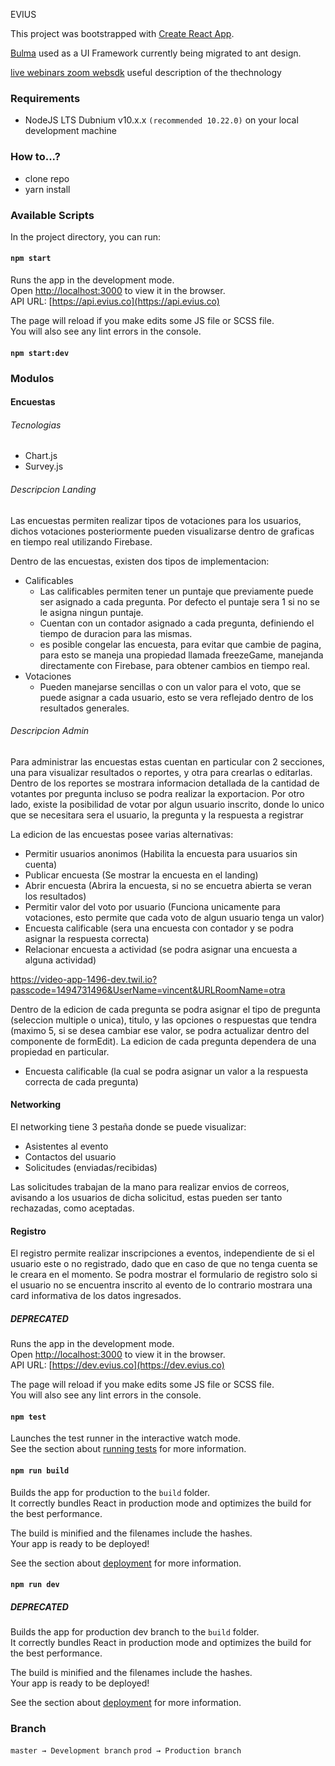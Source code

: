 EVIUS

This project was bootstrapped with [Create React App](https://github.com/facebookincubator/create-react-app).

[Bulma](https://bulma.io) used as a UI Framework currently being migrated to ant design.

[live webinars zoom websdk](https://bloggeek.me/when-will-zoom-use-webrtc/) useful description of the thechnology

###

### Requirements

- NodeJS LTS Dubnium v10.x.x `(recommended 10.22.0)` on your local development machine

### How to...?

- clone repo
- yarn install

### Available Scripts

In the project directory, you can run:

#### `npm start`

Runs the app in the development mode.<br>
Open [http://localhost:3000](http://localhost:3000) to view it in the browser.<br>
API URL: [https://api.evius.co](https://api.evius.co)

The page will reload if you make edits some JS file or SCSS file.<br>
You will also see any lint errors in the console.

#### `npm start:dev`

### Modulos

#### Encuestas

###### Tecnologias

- Chart.js
- Survey.js

###### Descripcion Landing

Las encuestas permiten realizar tipos de votaciones para los usuarios, dichos votaciones posteriormente pueden visualizarse dentro
de graficas en tiempo real utilizando Firebase.

Dentro de las encuestas, existen dos tipos de implementacion:

- Calificables
  - Las calificables permiten tener un puntaje que previamente puede ser asignado a cada pregunta. Por defecto el puntaje sera 1 si no se
    le asigna ningun puntaje.
  - Cuentan con un contador asignado a cada pregunta, definiendo el tiempo de duracion para las mismas.
  - es posible congelar las encuesta, para evitar que cambie de pagina, para esto se maneja una propiedad llamada freezeGame, manejanda
    directamente con Firebase, para obtener cambios en tiempo real.
- Votaciones
  - Pueden manejarse sencillas o con un valor para el voto, que se puede asignar a cada usuario, esto se vera reflejado dentro de los resultados generales.

###### Descripcion Admin

Para administrar las encuestas estas cuentan en particular con 2 secciones, una para visualizar resultados o reportes, y otra para crearlas o editarlas.
Dentro de los reportes se mostrara informacion detallada de la cantidad de votantes por pregunta incluso se podra realizar la exportacion. Por otro lado,
existe la posibilidad de votar por algun usuario inscrito, donde lo unico que se necesitara sera el usuario, la pregunta y la respuesta a registrar

La edicion de las encuestas posee varias alternativas:

- Permitir usuarios anonimos (Habilita la encuesta para usuarios sin cuenta)
- Publicar encuesta (Se mostrar la encuesta en el landing)
- Abrir encuesta (Abrira la encuesta, si no se encuetra abierta se veran los resultados)
- Permitir valor del voto por usuario (Funciona unicamente para votaciones, esto permite que cada voto de algun usuario tenga un valor)
- Encuesta calificable (sera una encuesta con contador y se podra asignar la respuesta correcta)
- Relacionar encuesta a actividad (se podra asignar una encuesta a alguna actividad)


https://video-app-1496-dev.twil.io?passcode=1494731496&UserName=vincent&URLRoomName=otra

Dentro de la edicion de cada pregunta se podra asignar el tipo de pregunta (seleccion multiple o unica), titulo, y las opciones o respuestas que tendra (maximo 5,
si se desea cambiar ese valor, se podra actualizar dentro del componente de formEdit).
La edicion de cada pregunta dependera de una propiedad en particular.

- Encuesta calificable (la cual se podra asignar un valor a la respuesta correcta de cada pregunta)

#### Networking

El networking tiene 3 pestaña donde se puede visualizar:

- Asistentes al evento
- Contactos del usuario
- Solicitudes (enviadas/recibidas)

Las solicitudes trabajan de la mano para realizar envios de correos, avisando a los usuarios de dicha solicitud, estas pueden ser tanto
rechazadas, como aceptadas.

#### Registro

El registro permite realizar inscripciones a eventos, independiente de si el usuario este o no registrado, dado que en caso de que no tenga cuenta
se le creara en el momento. Se podra mostrar el formulario de registro solo si el usuario no se encuentra inscrito al evento de lo contrario mostrara
una card informativa de los datos ingresados.

##### DEPRECATED

Runs the app in the development mode.<br>
Open [http://localhost:3000](http://localhost:3000) to view it in the browser.<br>
API URL: [https://dev.evius.co](https://dev.evius.co)

The page will reload if you make edits some JS file or SCSS file.<br>
You will also see any lint errors in the console.

#### `npm test`

Launches the test runner in the interactive watch mode.<br>
See the section about [running tests](#running-tests) for more information.

#### `npm run build`

Builds the app for production to the `build` folder.<br>
It correctly bundles React in production mode and optimizes the build for the best performance.

The build is minified and the filenames include the hashes.<br>
Your app is ready to be deployed!

See the section about [deployment](#deployment) for more information.

#### `npm run dev`

##### DEPRECATED

Builds the app for production dev branch to the `build` folder.<br>
It correctly bundles React in production mode and optimizes the build for the best performance.

The build is minified and the filenames include the hashes.<br>
Your app is ready to be deployed!

See the section about [deployment](#deployment) for more information.

### Branch

`master → Development branch`
`prod → Production branch`
